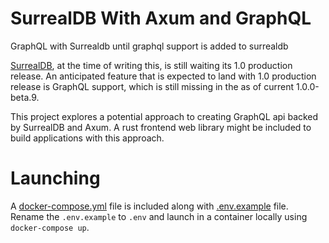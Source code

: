 # SurrealDB With Axum and GraphQL

GraphQL with Surrealdb until graphql support is added to surrealdb 

[SurrealDB](https://surrealdb.com), at the time of writing this, is still waiting its 1.0 production release. An anticipated feature that is expected to land with 1.0 production release is GraphQL support, which is still missing in the as of current 1.0.0-beta.9.  

This project explores a potential approach to creating GraphQL api backed by SurrealDB and Axum. A rust frontend web library might be included to build applications with this approach.

# Launching

A [docker-compose.yml](https://github.com/lalanikarim/surrealdb-axum-graphql/blob/main/docker-compose.yml) file is included along with [.env.example](https://github.com/lalanikarim/surrealdb-axum-graphql/blob/main/.env.example) file.  
Rename the `.env.example` to `.env` and launch in a container locally using `docker-compose up`.

